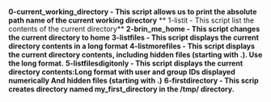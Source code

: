 **0-current_working_directory - This script allows us to print the absolute path name of the current working directory**
** 1-listit - This script list the contents of the current directory**
**2-brin_me_home - This script changes the current directory to home**
**3-listfiles - This script displays the current directory contents in a long format**
**4-listmorefiles - This script displays the current directory contents, including hidden files (starting with .). Use the long format.**
**5-listfilesdigitonly - This script displays the current directory contents:Long format
with user and group IDs displayed numerically
And hidden files (starting with .)**
**6-firstdirectory - This scrip creates  directory named my_first_directory in the /tmp/ directory.**
